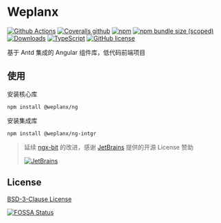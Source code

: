 # Weplanx

[![Github Actions](https://img.shields.io/github/workflow/status/weplanx/weplanx/testing?style=flat-square)](https://github.com/weplanx/weplanx/testing)
[![Coveralls github](https://img.shields.io/coveralls/github/weplanx/weplanx.svg?style=flat-square)](https://coveralls.io/github/weplanx/weplanx)
[![npm](https://img.shields.io/npm/v/@weplanx/ng.svg?style=flat-square)](https://www.npmjs.com/package/@weplanx/ng)
[![npm bundle size (scoped)](https://img.shields.io/bundlephobia/min/@weplanx/ng?style=flat-square)](https://www.npmjs.com/package/@weplanx/ng)
[![Downloads](https://img.shields.io/npm/dm/@weplanx/ng.svg?style=flat-square)](https://www.npmjs.com/package/@weplanx/ng)
[![TypeScript](https://img.shields.io/badge/%3C%2F%3E-TypeScript-blue.svg?style=flat-square)](https://www.typescriptlang.org/)
[![GitHub license](https://img.shields.io/github/license/weplanx/weplanx?style=flat-square)](https://raw.githubusercontent.com/weplanx/weplanx/main/LICENSE)

基于 Antd 集成的 Angular 组件库，低代码前端项目

## 使用

安装核心库

```shell
npm install @weplanx/ng
```

安装集成库

```shell
npm install @weplanx/ng-intgr
```

> 延续 [ngx-bit](https://github.com/kainonly/ngx-bit) 的改进，感谢 [JetBrains](https://www.jetbrains.com/?from=ngx-bit) 提供的开源 License 赞助
>
> [![JetBrains](https://cdn.kainonly.com/assets/jetbrains.svg)](https://www.jetbrains.com/?from=ngx-bit)


## License

[BSD-3-Clause License](https://github.com/weplanx/weplanx/blob/main/LICENSE)

[![FOSSA Status](https://app.fossa.com/api/projects/git%2Bgithub.com%2Fweplanx%weplanx.svg?type=large)](https://app.fossa.com/projects/git%2Bgithub.com%2Fweplanx%weplanx?ref=badge_large)
